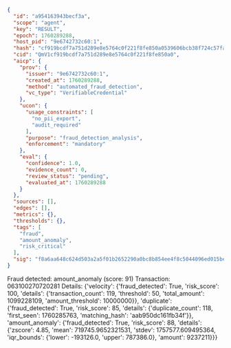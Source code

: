 ```json
{
  "id": "a954163943becf3a",
  "scope": "agent",
  "key": "RESULT",
  "epoch": 1760289288,
  "host_pid": "9e6742732c60:1",
  "hash": "cf919bcdf7a751d289e8e5764c0f221f8fe850a0539606bcb38f724c57fabde7",
  "cid": "QmV1cf919bcdf7a751d289e8e5764c0f221f8fe850a0",
  "aicp": {
    "prov": {
      "issuer": "9e6742732c60:1",
      "created_at": 1760289288,
      "method": "automated_fraud_detection",
      "vc_type": "VerifiableCredential"
    },
    "ucon": {
      "usage_constraints": [
        "no_pii_export",
        "audit_required"
      ],
      "purpose": "fraud_detection_analysis",
      "enforcement": "mandatory"
    },
    "eval": {
      "confidence": 1.0,
      "evidence_count": 0,
      "review_status": "pending",
      "evaluated_at": 1760289288
    }
  },
  "sources": [],
  "edges": [],
  "metrics": {},
  "thresholds": {},
  "tags": [
    "fraud",
    "amount_anomaly",
    "risk_critical"
  ],
  "sig": "f8a6aa648c624d503a2a5f01b2652290a0bc8b854ee4f8c5044096ed015bea1f"
}
```

Fraud detected: amount_anomaly (score: 91)
Transaction: 063100270720281
Details: {'velocity': {'fraud_detected': True, 'risk_score': 100, 'details': {'transaction_count': 119, 'threshold': 50, 'total_amount': 1099228109, 'amount_threshold': 10000000}}, 'duplicate': {'fraud_detected': True, 'risk_score': 85, 'details': {'duplicate_count': 118, 'first_seen': 1760285763, 'matching_hash': 'aab950dc161fb34f'}}, 'amount_anomaly': {'fraud_detected': True, 'risk_score': 88, 'details': {'zscore': 4.85, 'mean': 719745.9652321531, 'stdev': 1757577.609495364, 'iqr_bounds': {'lower': -193126.0, 'upper': 787386.0}, 'amount': 9237211}}}